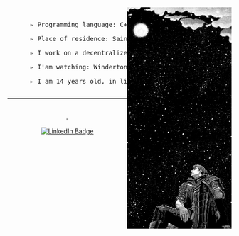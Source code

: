 <!---<img src="https://github.com/TheDEKKs/TheDEKKs/blob/main/Untitled(1).png" width="100%" align="center" pading="10px"> --->


  <div align="center">
    <!---<img src="https://readme-typing-svg.herokuapp.com?font=Jetbrains+mono&size=40&duration=3500&color=blue&center=true&vCenter=true&width=600&lines=Hellow...;" alt="Typing SVG"/> --->
      <img src="https://github.com/TheDEKKs/TheDEKKs/blob/main/Walaper.jpg" align="right" width="235px" height="500px">


  </div>
   <br> 
    <pre>
      ▹ Programming language: C++, С </br>
      ▹ Place of residence: Saint-Petersburg </br>
      ▹ I work on a decentralized repository </br>
      ▹ I'am watching: Winderton, George Hotz Archive </br>
      ▹ I am 14 years old, in life my name is Egor.
   </pre>
     
      

  </div>

  <hr width="" size="1">
  
  </br>
        <div align="center"  width="300px">
      <a href="https://t.me/thedekk">
        <img src="https://img.shields.io/badge/Telegram-blue?style=for-the-badge&logo=Telegram&logoColor=white " alt=""/>
      </a>
      <a href="https://steamcommunity.com/id/thedekk">
        <img src="https://img.shields.io/badge/Steam-000067?style=for-the-badge&logo=Steam&logoColor=white" alt=""/>
        <br> <br>
      </a>
      <a href="https://thedekk.ru" >
        <img src="https://img.shields.io/badge/My%20Web%20Site-red?style=for-the-badge" alt="LinkedIn Badge"/>
      </a>

<div>


</div>







